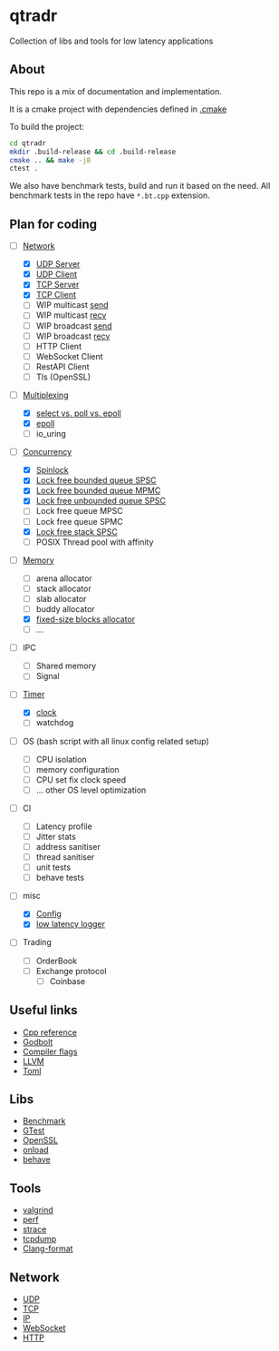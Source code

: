 # qtradr

Collection of libs and tools for low latency applications

## About

This repo is a mix of documentation and implementation.

It is a cmake project with dependencies defined in [.cmake](./.cmake/)

To build the project:

```bash
cd qtradr
mkdir .build-release && cd .build-release
cmake .. && make -j8
ctest .
```

We also have benchmark tests, build and run it based on the need.
All benchmark tests in the repo have `*.bt.cpp` extension.

## Plan for coding

- [ ] [Network](./network/README.md)

    - [x] [UDP Server](./network/inc/network/udp/server.hpp)
    - [x] [UDP Client](./network/inc/network/udp/client.hpp)
    - [x] [TCP Server](./network/inc/network/tcp/server.hpp)
    - [x] [TCP Client](./network/inc/network/tcp/client.hpp)
    - [ ] WIP multicast [send](./network/inc/network/udp/mcast_send.hpp)
    - [ ] WIP multicast [recv](./network/inc/network/udp/mcast_recv.hpp)
    - [ ] WIP broadcast [send](./network/inc/network/udp/bcast_send.hpp)
    - [ ] WIP broadcast [recv](./network/inc/network/udp/bcast_recv.hpp)
    - [ ] HTTP Client
    - [ ] WebSocket Client
    - [ ] RestAPI Client
    - [ ] Tls (OpenSSL)

- [ ] [Multiplexing](./multiplexing/README.md)

    - [x] [select vs. poll vs. epoll](./multiplexing/README.md)
    - [x] [epoll](./multiplexing/inc/multiplexing/epoll.hpp)
    - [ ] io_uring

- [ ] [Concurrency](./concurrency/REAME.md)

    - [x] [Spinlock](./concurrency/inc/concurrency/spinlock.hpp)
    - [x] [Lock free bounded queue SPSC](./concurrency/inc/concurrency/lfqueue/ring/spsc.hpp)
    - [x] [Lock free bounded queue MPMC](./concurrency/inc/concurrency/lfqueue/ring/mpmc.hpp)
    - [x] [Lock free unbounded queue SPSC](./concurrency/inc/concurrency/lfqueue/list/spsc.hpp)
    - [ ] Lock free queue MPSC
    - [ ] Lock free queue SPMC
    - [x] [Lock free stack SPSC](./concurrency/inc/concurrency/stask_spsc.hpp)
    - [ ] POSIX Thread pool with affinity

- [ ] [Memory](./memory/REAME.md)

    - [ ] arena allocator
    - [ ] stack allocator
    - [ ] slab allocator
    - [ ] buddy allocator
    - [x] [fixed-size blocks allocator](./memory/inc/memory/fix_size_pool.hpp)
    - [ ] ...

- [ ] IPC

    - [ ] Shared memory
    - [ ] Signal

- [ ] [Timer](./timer/README.md)

    - [x] [clock](./timer/inc/timer/clock.hpp)
    - [ ] watchdog

- [ ] OS (bash script with all linux config related setup)

    - [ ] CPU isolation
    - [ ] memory configuration
    - [ ] CPU set fix clock speed
    - [ ] ... other OS level optimization

- [ ] CI

    - [ ] Latency profile
    - [ ] Jitter stats
    - [ ] address sanitiser
    - [ ] thread sanitiser
    - [ ] unit tests
    - [ ] behave tests

- [ ] misc

    - [x] [Config](./misc/config/README.md)
    - [x] [low latency logger](./misc/logger/README.md)

- [ ] Trading

    - [ ] OrderBook
    - [ ] Exchange protocol
        - [ ] Coinbase

## Useful links

- [Cpp reference](https://en.cppreference.com/w/)
- [Godbolt](https://godbolt.org/)
- [Compiler flags](https://caiorss.github.io/C-Cpp-Notes/compiler-flags-options.html)
- [LLVM](https://llvm.org/docs/CommandGuide/llvm-mca.html)
- [Toml](https://toml.io/en/)

## Libs

- [Benchmark](https://github.com/google/benchmark)
- [GTest](https://google.github.io/googletest/)
- [OpenSSL](https://www.openssl.org/docs/)
- [onload](https://github.com/Xilinx-CNS/onload)
- [behave](https://behave.readthedocs.io/en/stable/)

## Tools

- [valgrind](https://valgrind.org/)
- [perf](https://perf.wiki.kernel.org/index.php/Main_Page)
- [strace](https://strace.io/)
- [tcpdump](https://www.tcpdump.org/)
- [Clang-format](https://clang.llvm.org/docs/ClangFormat.html)

## Network

- [UDP](https://www.rfc-editor.org/rfc/rfc768)
- [TCP](https://www.rfc-editor.org/rfc/rfc761)
- [IP](https://www.rfc-editor.org/rfc/rfc760)
- [WebSocket](https://www.rfc-editor.org/rfc/rfc6455)
- [HTTP](https://www.rfc-editor.org/rfc/rfc2616)
